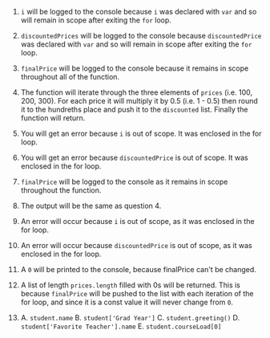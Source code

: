 1. `i` will be logged to the console because `i` was declared with `var` and so will remain in scope after exiting the `for` loop.
2. `discountedPrices` will be logged to the console because `discountedPrice` was declared with `var` and so will remain in scope after exiting the `for` loop.
3. `finalPrice` will be logged to the console because it remains in scope throughout all of the function.
4. The function will iterate through the three elements of `prices` (i.e. 100, 200, 300). For each price it will multiply it by 0.5 (i.e. 1 - 0.5) then round it to the hundreths place and push it to the `discounted` list. Finally the function will return.

5. You will get an error because `i` is out of scope. It was enclosed in the for loop.
6. You will get an error because `discountedPrice` is out of scope. It was enclosed in the for loop.
7. `finalPrice` will be logged to the console as it remains in scope throughout the function.
8. The output will be the same as question 4.

9. An error will occur because `i` is out of scope, as it was enclosed in the for loop.
10. An error will occur because `discountedPrice` is out of scope, as it was enclosed in the for loop.
11. A `0` will be printed to the console, because finalPrice can't be changed.
12. A list of length `prices.length` filled with 0s will be returned. This is because `finalPrice` will be pushed to the list with each iteration of the for loop, and since it is a const value it will never change from `0`.

13.
	A. `student.name`
	B. `student['Grad Year']`
	C. `student.greeting()`
	D. `student['Favorite Teacher'].name`
	E. `student.courseLoad[0]`
